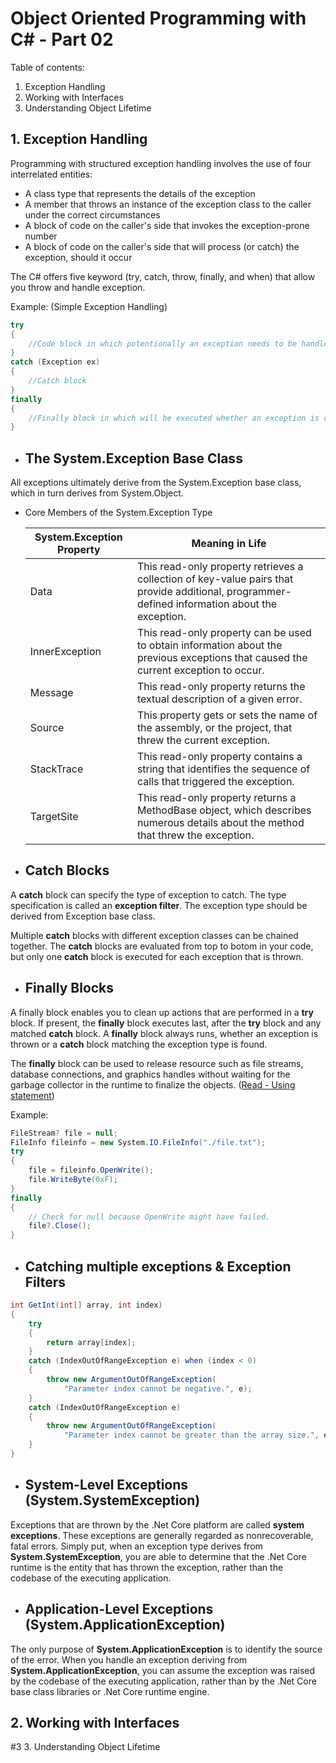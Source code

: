# Object Oriented Programming with C# - Part 02
Table of contents: 
1. Exception Handling
2. Working with Interfaces
3. Understanding Object Lifetime

## 1. Exception Handling

Programming with structured exception handling involves the use of four interrelated entities:

- A class type that represents the details of the exception
- A member that throws an instance of the exception class to the caller under the correct circumstances
- A block of code on the caller's side that invokes the exception-prone number
- A block of code on the caller's side that will process (or catch) the exception, should it occur

The C# offers five keyword (try, catch, throw, finally, and when) that allow you throw and handle exception.

Example: (Simple Exception Handling)
```csharp
try 
{
    //Code block in which potentionally an exception needs to be handled.   
}
catch (Exception ex)
{
    //Catch block
}
finally 
{
    //Finally block in which will be executed whether an exception is caught or not.
}
```

- ## The System.Exception Base Class

All exceptions ultimately derive from the System.Exception base class, which in turn derives from System.Object.

- Core Members of the System.Exception Type

    | System.Exception Property | Meaning in Life |
    | -- | -- |
    | Data | This read-only property retrieves a collection of key-value pairs that provide additional, programmer-defined information about the exception. | 
    | InnerException | This read-only property can be used to obtain information about the previous exceptions that caused the current exception to occur. |
    | Message | This read-only property returns the textual description of a given error. |
    | Source | This property gets or sets the name of the assembly, or the project, that threw the current exception. | 
    | StackTrace | This read-only property contains a string that identifies the sequence of calls that triggered the exception. | 
    | TargetSite | This read-only property returns a MethodBase object, which describes numerous details about the method that threw the exception. |

- ## Catch Blocks

A **catch** block can specify the type of exception to catch. The type specification is called an **exception filter**. The exception type should be derived from Exception base class.

Multiple **catch** blocks with different exception classes can be chained together. The **catch** blocks are evaluated from top to botom in your code, but only one **catch** block is executed for each exception that is thrown.

- ## Finally Blocks

A finally block enables you to clean up actions that are performed in a **try** block.  If present, the **finally** block executes last, after the **try** block and any matched **catch** block. A **finally** block always runs, whether an exception is thrown or a **catch** block matching the exception type is found.

The **finally** block can be used to release resource such as file streams, database connections, and graphics handles without waiting for the garbage collector in the runtime to finalize the objects. ([Read - Using statement](https://learn.microsoft.com/en-us/dotnet/csharp/language-reference/keywords/using-statement))

Example:
```csharp
FileStream? file = null;
FileInfo fileinfo = new System.IO.FileInfo("./file.txt");
try
{
    file = fileinfo.OpenWrite();
    file.WriteByte(0xF);
}
finally
{
    // Check for null because OpenWrite might have failed.
    file?.Close();
}
```
- ## Catching multiple exceptions & Exception Filters
```csharp
int GetInt(int[] array, int index)
{
    try
    {
        return array[index];
    }
    catch (IndexOutOfRangeException e) when (index < 0) 
    {
        throw new ArgumentOutOfRangeException(
            "Parameter index cannot be negative.", e);
    }
    catch (IndexOutOfRangeException e)
    {
        throw new ArgumentOutOfRangeException(
            "Parameter index cannot be greater than the array size.", e);
    }
}
```

- ## System-Level Exceptions (System.SystemException)
Exceptions that are thrown by the .Net Core platform are called **system exceptions**.
These exceptions are generally regarded as nonrecoverable, fatal errors. Simply put, when an exception type derives from **System.SystemException**, you are able to determine that the .Net Core runtime is the entity that has thrown the exception, rather than the codebase of the executing application.

- ## Application-Level Exceptions (System.ApplicationException)
The only purpose of **System.ApplicationException** is to identify the source of the error. When you handle an exception deriving from **System.ApplicationException**, you can assume the exception was raised by the codebase of the executing application, rather than by the .Net Core base class libraries or .Net Core runtime engine.

## 2. Working with Interfaces



#3 3. Understanding Object Lifetime